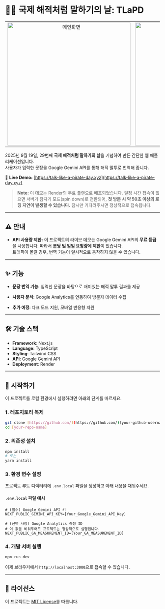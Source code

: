 # 🏴‍☠️ 국제 해적처럼 말하기의 날: TLaPD

<div align="center">
  <table>
    <tr>
      <td align="center">
        <img src="https://github.com/user-attachments/assets/f5e5b577-9052-40b0-a4ac-a95c0639e011" alt="메인화면" width="400" />
      </td>
      <td align="center">
        <img src="https://github.com/user-attachments/assets/720302a8-86fe-4768-b0a1-dbd9eb3ad500" alt="기능동작" width="400" />
      </td>
    </tr>
  </table>
</div>

2025년 9월 19일, 29번째 **국제 해적처럼 말하기의 날**을 기념하여 만든 간단한 웹 애플리케이션입니다.<br/>
사용자가 입력한 문장을 Google Gemini API를 통해 해적 말투로 번역해 줍니다.


🔗 **Live Demo:** [https://talk-like-a-pirate-day.xyz](https://talk-like-a-pirate-day.xyz)
> **Note:** 이 데모는 Render의 무료 플랜으로 배포되었습니다. 일정 시간 접속이 없으면 서버가 잠자기 모드(spin down)로 전환되어, **첫 방문 시 약 50초 이상의 로딩 지연이 발생할 수 있습니다.** 잠시만 기다려주시면 정상적으로 접속됩니다.
---

## ⚠️ 안내

* **API 사용량 제한:** 이 프로젝트의 라이브 데모는 Google Gemini API의 **무료 등급**을 사용합니다. 따라서 **분당 및 일일 요청량에 제한**이 있습니다.<br/>
  트래픽이 몰릴 경우, 번역 기능이 일시적으로 동작하지 않을 수 있습니다.

---

## ✨ 기능

* **문장 번역 기능**: 입력한 문장을 바탕으로 재미있는 해적 말투 결과를 제공
* **사용자 분석**: Google Analytics를 연동하여 방문자 데이터 수집

* **추가 예정**: 다크 모드 지원, 모바일 반응형 지원

---

## 🛠️ 기술 스택

* **Framework**: Next.js
* **Language**: TypeScript
* **Styling**: Tailwind CSS
* **API**: Google Gemini API
* **Deployment**: Render

---

## 🚀 시작하기

이 프로젝트를 로컬 환경에서 실행하려면 아래의 단계를 따르세요.

### 1. 레포지토리 복제

```bash
git clone [https://github.com/](https://github.com/)[your-github-username]/[your-repo-name].git
cd [your-repo-name]
```

### 2. 의존성 설치

```bash
npm install
# 또는
yarn install
```

### 3. 환경 변수 설정

프로젝트 루트 디렉터리에 `.env.local` 파일을 생성하고 아래 내용을 채워주세요.

#### **`.env.local` 파일 예시**

```
# (필수) Google Gemini API 키
NEXT_PUBLIC_GEMINI_API_KEY=[Your_Google_Gemini_API_Key]

# (선택 사항) Google Analytics 측정 ID
# 이 값을 비워두어도 프로젝트는 정상적으로 실행됩니다.
NEXT_PUBLIC_GA_MEASUREMENT_ID=[Your_GA_MEASUREMENT_ID]
```

### 4. 개발 서버 실행

```bash
npm run dev
```

이제 브라우저에서 `http://localhost:3000`으로 접속할 수 있습니다.

---

## 📜 라이선스

이 프로젝트는 [MIT License](LICENSE)를 따릅니다.
